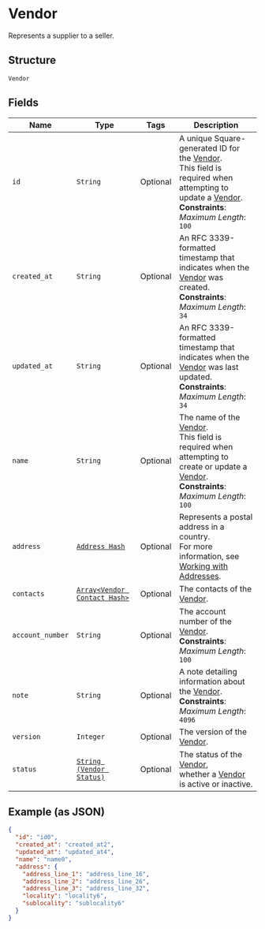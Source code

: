 
# Vendor

Represents a supplier to a seller.

## Structure

`Vendor`

## Fields

| Name | Type | Tags | Description |
|  --- | --- | --- | --- |
| `id` | `String` | Optional | A unique Square-generated ID for the [Vendor](../../doc/models/vendor.md).<br>This field is required when attempting to update a [Vendor](../../doc/models/vendor.md).<br>**Constraints**: *Maximum Length*: `100` |
| `created_at` | `String` | Optional | An RFC 3339-formatted timestamp that indicates when the<br>[Vendor](../../doc/models/vendor.md) was created.<br>**Constraints**: *Maximum Length*: `34` |
| `updated_at` | `String` | Optional | An RFC 3339-formatted timestamp that indicates when the<br>[Vendor](../../doc/models/vendor.md) was last updated.<br>**Constraints**: *Maximum Length*: `34` |
| `name` | `String` | Optional | The name of the [Vendor](../../doc/models/vendor.md).<br>This field is required when attempting to create or update a [Vendor](../../doc/models/vendor.md).<br>**Constraints**: *Maximum Length*: `100` |
| `address` | [`Address Hash`](../../doc/models/address.md) | Optional | Represents a postal address in a country.<br>For more information, see [Working with Addresses](https://developer.squareup.com/docs/build-basics/working-with-addresses). |
| `contacts` | [`Array<Vendor Contact Hash>`](../../doc/models/vendor-contact.md) | Optional | The contacts of the [Vendor](../../doc/models/vendor.md). |
| `account_number` | `String` | Optional | The account number of the [Vendor](../../doc/models/vendor.md).<br>**Constraints**: *Maximum Length*: `100` |
| `note` | `String` | Optional | A note detailing information about the [Vendor](../../doc/models/vendor.md).<br>**Constraints**: *Maximum Length*: `4096` |
| `version` | `Integer` | Optional | The version of the [Vendor](../../doc/models/vendor.md). |
| `status` | [`String (Vendor Status)`](../../doc/models/vendor-status.md) | Optional | The status of the [Vendor](../../doc/models/vendor.md),<br>whether a [Vendor](../../doc/models/vendor.md) is active or inactive. |

## Example (as JSON)

```json
{
  "id": "id0",
  "created_at": "created_at2",
  "updated_at": "updated_at4",
  "name": "name0",
  "address": {
    "address_line_1": "address_line_16",
    "address_line_2": "address_line_26",
    "address_line_3": "address_line_32",
    "locality": "locality6",
    "sublocality": "sublocality6"
  }
}
```

